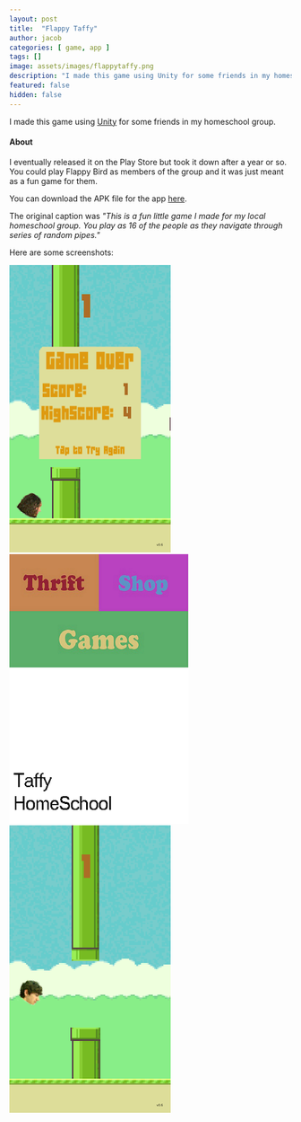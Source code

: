 ```yaml
---
layout: post
title:  "Flappy Taffy"
author: jacob
categories: [ game, app ]
tags: []
image: assets/images/flappytaffy.png
description: "I made this game using Unity for some friends in my homeschool group."
featured: false
hidden: false
---
```


I made this game using [Unity](https://unity3d.com) for some friends in my homeschool group.

#### About
I eventually released it on the Play Store but took it down after a year or so. You could play Flappy Bird as members of the group and it was just meant as a fun game for them.

You can download the APK file for the app [here](https://drive.google.com/file/d/17krTXW_QsiZfqCkKP1CsOCLbdtfuNGB9/view?usp=sharing).

The original caption was *"This is a fun little game I made for my local homeschool group. You play as 16 of the people as they navigate through series of random pipes."*

Here are some screenshots:

![alt text](/assets/images/flappyscreenshot1.png "Screenshot 1")
![alt text](/assets/images/flappyscreenshot2.png "Screenshot 2")
![alt text](/assets/images/flappyscreenshot3.png "Screenshot 3")